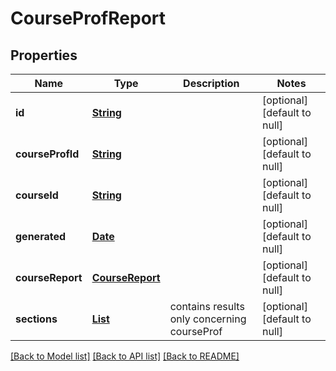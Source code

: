 # CourseProfReport
## Properties

Name | Type | Description | Notes
------------ | ------------- | ------------- | -------------
**id** | [**String**](string.md) |  | [optional] [default to null]
**courseProfId** | [**String**](string.md) |  | [optional] [default to null]
**courseId** | [**String**](string.md) |  | [optional] [default to null]
**generated** | [**Date**](DateTime.md) |  | [optional] [default to null]
**courseReport** | [**CourseReport**](CourseReport.md) |  | [optional] [default to null]
**sections** | [**List**](ResultSection.md) | contains results only concerning courseProf | [optional] [default to null]

[[Back to Model list]](../README.md#documentation-for-models) [[Back to API list]](../README.md#documentation-for-api-endpoints) [[Back to README]](../README.md)

